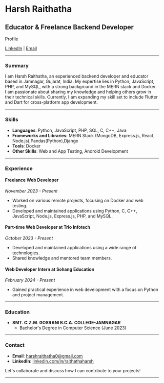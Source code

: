 # Harsh Raithatha

## Educator & Freelance Backend Developer

Profile 

[LinkedIn](https://www.linkedin.com/in/raithathaharsh) | [Email](mailto:harshraithatha0@gmail.com)

---

### Summary

I am Harsh Raithatha, an experienced backend developer and educator based in Jamnagar, Gujarat, India. My expertise lies in Python, JavaScript, PHP, and MySQL, with a strong background in the MERN stack and Docker. I am passionate about sharing my knowledge and helping others grow in their technical skills. Currently, I am expanding my skill set to include Flutter and Dart for cross-platform app development.

---

### Skills

- **Languages**: Python, JavaScript, PHP, SQL, C, C++, Java
- **Frameworks and Libraries**: MERN Stack (MongoDB, Express.js, React, Node.js),Pandas(Python),Django
- **Tools**: Docker
- **Other Skills**: Web and App Testing, Android Development

---

### Experience

#### Freelance Web Developer
*November 2023 - Present*

- Worked on various remote projects, focusing on Docker and web testing.
- Developed and maintained applications using Python, C, C++, JavaScript, Node.js, Express.js, PHP, and MySQL.

#### Part-time Web Developer at Trio Infotech
*October 2023 - Present*

- Developed and maintained applications using a wide range of technologies.
- Shared knowledge and mentored team members.

#### Web Developer Intern at Sohang Education
*February 2024 - Present*

- Gained practical experience in web development with a focus on Python and project management.

---

### Education

- **SMT. C.Z.M. GOSRANI B.C.A. COLLEGE-JAMNAGAR**
  - Bachelor's Degree in Computer Science (June 2023)

---



### Contact

- **Email**: [harshraithatha0@gmail.com](mailto:harshraithatha0@gmail.com)
- **LinkedIn**: [linkedin.com/in/raithathaharsh](https://www.linkedin.com/in/raithathaharsh)

Let's collaborate and discuss how I can contribute to your projects!

---

